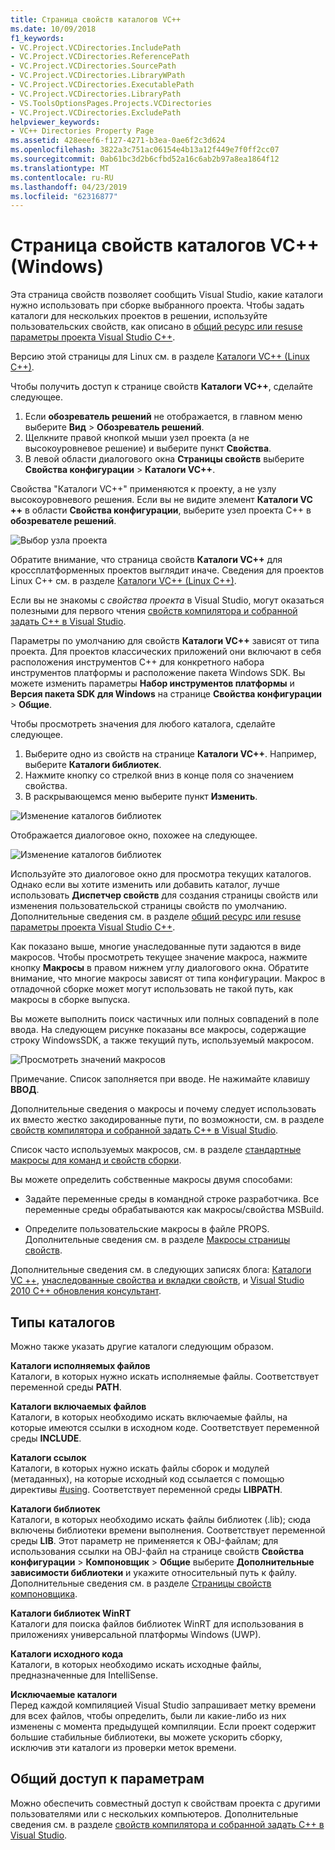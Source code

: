 ```yaml
---
title: Страница свойств каталогов VC++
ms.date: 10/09/2018
f1_keywords:
- VC.Project.VCDirectories.IncludePath
- VC.Project.VCDirectories.ReferencePath
- VC.Project.VCDirectories.SourcePath
- VC.Project.VCDirectories.LibraryWPath
- VC.Project.VCDirectories.ExecutablePath
- VC.Project.VCDirectories.LibraryPath
- VS.ToolsOptionsPages.Projects.VCDirectories
- VC.Project.VCDirectories.ExcludePath
helpviewer_keywords:
- VC++ Directories Property Page
ms.assetid: 428eeef6-f127-4271-b3ea-0ae6f2c3d624
ms.openlocfilehash: 3822a3c751ac06154e4b13a12f449e7f0ff2cc07
ms.sourcegitcommit: 0ab61bc3d2b6cfbd52a16c6ab2b97a8ea1864f12
ms.translationtype: MT
ms.contentlocale: ru-RU
ms.lasthandoff: 04/23/2019
ms.locfileid: "62316877"
---
```

# <a name="vc-directories-property-page-windows"></a>Страница свойств каталогов VC++ (Windows)

Эта страница свойств позволяет сообщить Visual Studio, какие каталоги нужно использовать при сборке выбранного проекта. Чтобы задать каталоги для нескольких проектов в решении, используйте пользовательских свойств, как описано в [общий ресурс или resuse параметры проекта Visual Studio C++](../create-reusable-property-configurations.md).

Версию этой страницы для Linux см. в разделе [Каталоги VC++ (Linux C++)](../../linux/prop-pages/directories-linux.md).

Чтобы получить доступ к странице свойств **Каталоги VC++**, сделайте следующее.

1. Если **обозреватель решений** не отображается, в главном меню выберите **Вид** > **Обозреватель решений**.
1. Щелкните правой кнопкой мыши узел проекта (а не высокоуровневое решение) и выберите пункт **Свойства**.
1. В левой области диалогового окна **Страницы свойств** выберите **Свойства конфигурации** > **Каталоги VC++**.

Свойства "Каталоги VC++" применяются к проекту, а не узлу высокоуровневого решения. Если вы не видите элемент **Каталоги VC ++** в области **Свойства конфигурации**, выберите узел проекта C++ в **обозревателе решений**.

![Выбор узла проекта](../media/vcppdir.png "Выберите узел проекта, чтобы просмотреть свойства \"Каталоги VC++\"")

Обратите внимание, что страница свойств **Каталоги VC++** для кроссплатформенных проектов выглядит иначе. Сведения для проектов Linux C++ см. в разделе [Каталоги VC++ (Linux C++)](../../linux/prop-pages/directories-linux.md).

Если вы не знакомы с *свойства проекта* в Visual Studio, могут оказаться полезными для первого чтения [свойств компилятора и собранной задать C++ в Visual Studio](../working-with-project-properties.md).

Параметры по умолчанию для свойств **Каталоги VC++** зависят от типа проекта. Для проектов классических приложений они включают в себя расположения инструментов C++ для конкретного набора инструментов платформы и расположение пакета Windows SDK. Вы можете изменить параметры **Набор инструментов платформы** и **Версия пакета SDK для Windows** на странице **Свойства конфигурации** > **Общие**.

Чтобы просмотреть значения для любого каталога, сделайте следующее.

1. Выберите одно из свойств на странице **Каталоги VC++**. Например, выберите **Каталоги библиотек**.
1. Нажмите кнопку со стрелкой вниз в конце поля со значением свойства.
1. В раскрывающемся меню выберите пункт **Изменить**.

![Изменение каталогов библиотек](../media/vcppdir_libdir_edit.png "Диалоговое окно для изменения путей к библиотекам")

Отображается диалоговое окно, похожее на следующее.

![Изменение каталогов библиотек](../media/vcppdir_libdir.png "Диалоговое окно для изменения путей к библиотекам")

Используйте это диалоговое окно для просмотра текущих каталогов. Однако если вы хотите изменить или добавить каталог, лучше использовать **Диспетчер свойств** для создания страницы свойств или изменения пользовательской страницы свойств по умолчанию. Дополнительные сведения см. в разделе [общий ресурс или resuse параметры проекта Visual Studio C++](../create-reusable-property-configurations.md).

Как показано выше, многие унаследованные пути задаются в виде макросов.  Чтобы просмотреть текущее значение макроса, нажмите кнопку **Макросы** в правом нижнем углу диалогового окна. Обратите внимание, что многие макросы зависят от типа конфигурации. Макрос в отладочной сборке может могут использовать не такой путь, как макросы в сборке выпуска.

Вы можете выполнить поиск частичных или полных совпадений в поле ввода. На следующем рисунке показаны все макросы, содержащие строку WindowsSDK, а также текущий путь, используемый макросом.

![Просмотреть значений макросов](../media/vcppdir_libdir_macros.png "Диалоговое окно для изменения макросов")

Примечание. Список заполняется при вводе. Не нажимайте клавишу **ВВОД**.

Дополнительные сведения о макросы и почему следует использовать их вместо жестко закодированные пути, по возможности, см. в разделе [свойств компилятора и собранной задать C++ в Visual Studio](../working-with-project-properties.md).

Список часто используемых макросов, см. в разделе [стандартные макросы для команд и свойств сборки](common-macros-for-build-commands-and-properties.md).

Вы можете определить собственные макросы двумя способами:

- Задайте переменные среды в командной строке разработчика. Все переменные среды обрабатываются как макросы/свойства MSBuild.

- Определите пользовательские макросы в файле PROPS. Дополнительные сведения см. в разделе [Макросы страницы свойств](../working-with-project-properties.md).

Дополнительные сведения см. в следующих записях блога: [Каталоги VC ++](http://blogs.msdn.com/b/vsproject/archive/2009/07/07/vc-directories.aspx), [унаследованные свойства и вкладки свойств](http://blogs.msdn.com/b/vsproject/archive/2009/06/23/inherited-properties-and-property-sheets.aspx), и [Visual Studio 2010 C++ обновления консультант](http://blogs.msdn.com/b/vcblog/archive/2010/03/02/visual-studio-2010-c-project-upgrade-guide.aspx).

## <a name="directory-types"></a>Типы каталогов

Можно также указать другие каталоги следующим образом.

**Каталоги исполняемых файлов**<br/>
Каталоги, в которых нужно искать исполняемые файлы. Соответствует переменной среды **PATH**.

**Каталоги включаемых файлов**<br/>
Каталоги, в которых необходимо искать включаемые файлы, на которые имеются ссылки в исходном коде. Соответствует переменной среды **INCLUDE**.

**Каталоги ссылок**<br/>
Каталоги, в которых нужно искать файлы сборок и модулей (метаданных), на которые исходный код ссылается с помощью директивы [#using](../../preprocessor/hash-using-directive-cpp.md). Соответствует переменной среды **LIBPATH**.

**Каталоги библиотек**<br/>
Каталоги, в которых необходимо искать файлы библиотек (.lib); сюда включены библиотеки времени выполнения. Соответствует переменной среды **LIB**. Этот параметр не применяется к OBJ-файлам; для использования ссылки на OBJ-файл на странице свойств **Свойства конфигурации** > **Компоновщик** > **Общие** выберите **Дополнительные зависимости библиотеки** и укажите относительный путь к файлу. Дополнительные сведения см. в разделе [Страницы свойств компоновщика](linker-property-pages.md).

**Каталоги библиотек WinRT**<br/>
Каталоги для поиска файлов библиотек WinRT для использования в приложениях универсальной платформы Windows (UWP).

**Каталоги исходного кода**<br/>
Каталоги, в которых необходимо искать исходные файлы, предназначенные для IntelliSense.

**Исключаемые каталоги**<br/>
Перед каждой компиляцией Visual Studio запрашивает метку времени для всех файлов, чтобы определить, были ли какие-либо из них изменены с момента предыдущей компиляции. Если проект содержит большие стабильные библиотеки, вы можете ускорить сборку, исключив эти каталоги из проверки меток времени.

## <a name="sharing-the-settings"></a>Общий доступ к параметрам

Можно обеспечить совместный доступ к свойствам проекта с другими пользователями или с нескольких компьютеров. Дополнительные сведения см. в разделе [свойств компилятора и собранной задать C++ в Visual Studio](../working-with-project-properties.md).
